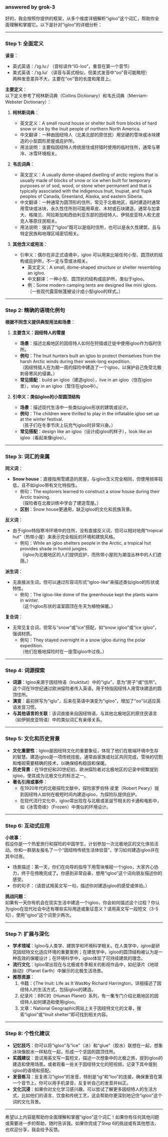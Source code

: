 ### answered by grok-3
好的，我会按照你提供的框架，从多个维度详细解析“igloo”这个词汇，帮助你全面理解和掌握它。以下是针对“igloo”的详细分析：

---

### Step 1: 全面定义
**读音**：  
- 英式英语：/ˈɪɡ.luː/ （音标读作“IG-loo”，重音在第一个音节）  
- 美式英语：/ˈɪɡ.lu/ （读音与英式相似，但美式发音中“oo”音可能略短）  
两种发音差异不大，主要在“oo”音的长度和尾音上。

**主要定义**：  
以下定义参考了柯林斯词典（Collins Dictionary）和韦氏词典（Merriam-Webster Dictionary）：  
1. **柯林斯词典**：  
   - 英文定义：A small round house or shelter built from blocks of hard snow or ice by the Inuit people of northern North America.  
   - 中文翻译：一种由因纽特人（北美北部的原住民）用坚硬的雪块或冰块建造的小型圆形房屋或庇护所。  
   - 用法说明：主要指因纽特人传统居住或狩猎时使用的临时住所，通常与寒冷、冰雪环境相关。  

2. **韦氏词典**：  
   - 英文定义：A usually dome-shaped dwelling of arctic regions that is usually made of blocks of snow or ice when built for temporary purposes or of sod, wood, or stone when permanent and that is typically associated with the indigenous Inuit, Inupiat, and Yupik peoples of Canada, Greenland, Alaska, and eastern Siberia.  
   - 中文翻译：一种通常为圆顶形的住所，常见于北极地区，临时建造时通常用雪块或冰块，永久性住所则可能用草皮、木材或石块建造，通常与加拿大、格陵兰、阿拉斯加和西伯利亚东部的因纽特人、伊努皮亚特人和尤皮克人等原住民相关。  
   - 用法说明：强调了“igloo”既可以是临时住所，也可以是永久性建筑，且与特定民族和地理区域密切相关。  

3. **其他含义或用法**：  
   - 引申义：偶尔在非正式语境中，igloo 可以用来比喻任何小型、圆顶状的结构或庇护所，不一定与雪或冰相关。  
     - 英文定义：A small, dome-shaped structure or shelter resembling an igloo.  
     - 中文翻译：一种小型、圆顶状的结构或庇护所，类似于igloo。  
     - 例：Some modern camping tents are designed like mini igloos.  
       （一些现代露营帐篷被设计成小型igloo的样式。）  

---

### Step 2: 精确的语境化例句
**根据不同含义提供典型用法和场景**：  
1. **主要含义：因纽特人的雪屋**  
   - **场景**：描述北极地区的因纽特人如何在狩猎或迁徙中使用igloo作为临时住所。  
   - **例句**：The Inuit hunters built an igloo to protect themselves from the harsh Arctic winds during their week-long expedition.  
     （因纽特猎人在为期一周的探险中建造了一个igloo，以保护自己免受北极刺骨寒风的侵袭。）  
   - **常见搭配**：build an igloo（建造igloo），live in an igloo（住在igloo里），stay in an igloo（暂住在igloo中）。  

2. **引申义：类似igloo的小型圆顶结构**  
   - **场景**：描述现代生活中一些类似igloo形状的建筑或设计。  
   - **例句**：The children were thrilled to play in the inflatable igloo set up at the winter festival.  
     （孩子们在冬季节庆上玩充气igloo时非常兴奋。）  
   - **常见搭配**：design like an igloo（设计成igloo的样子），look like an igloo（看起来像igloo）。  

---

### Step 3: 词汇的亲属
**同义词**：  
- **Snow house**：直接指用雪建造的房屋，与igloo含义完全相同，但使用频率较低，且不如igloo带有文化特指性。  
  - 例句：The explorers learned to construct a snow house during their Arctic training.  
    （探险者在北极训练中学会了建造雪屋。）  
  - **区别**：Snow house更通用，缺乏igloo的文化和民族背景。  

**反义词**：  
- 由于igloo特指寒冷环境中的住所，没有直接反义词，但可以相对地用“tropical hut”（热带小屋）来表示完全相反的环境和建筑风格。  
  - 例句：While an igloo shelters people in the Arctic, a tropical hut provides shade in humid jungles.  
    （igloo为北极地区的人们提供庇护，而热带小屋则为潮湿丛林中的人们遮荫。）  

**派生词**：  
- 无直接派生词，但可以通过形容词形式“igloo-like”来描述类似igloo的形状或特性。  
  - 例句：The igloo-like dome of the greenhouse kept the plants warm in winter.  
    （这个igloo形状的温室圆顶在冬天为植物保暖。）  

**复合词**：  
- 无常见复合词，但常与“snow”或“ice”搭配，如“snow igloo”或“ice igloo”，强调材质。  
  - 例句：They stayed overnight in a snow igloo during the polar expedition.  
    （他们在极地探险时在一座雪igloo中过夜。）  

---

### Step 4: 词源探索
- **词源**：Igloo来源于因纽特语（Inuktitut）中的“iglu”，意为“房子”或“住所”。这个词在19世纪通过欧洲探险者传入英语，用于特指因纽特人用雪块建造的圆顶住所。  
- **演变**：最初拼写为“iglu”，后来在英语中演变为“igloo”，增加了“oo”以适应英语发音习惯。  
- **与其他语言的关联**：该词直接来自因纽特语，与其他北极地区的原住民语言（如伊努皮亚特语）中的类似词汇有亲缘关系。  

---

### Step 5: 文化和历史背景
- **文化重要性**：Igloo是因纽特文化的重要象征，体现了他们在极端环境中生存的智慧。建造igloo是一项传统技能，通常由家族或社区共同完成，雪块的切割和堆砌需要精确的技术，以确保结构稳固和保暖。  
- **历史背景**：在19世纪和20世纪初，欧洲探险者对北极地区的记录中频繁提到igloo，使其成为北极文化的标志之一。  
- **著名引用或事件**：  
  - 在1920年代的北极探险文献中，探险家罗伯特·皮里（Robert Peary）提到因纽特人如何在极短时间内建造igloo，为探险队提供庇护。  
  - 在现代流行文化中，igloo常出现在与北极或圣诞节相关的卡通和电影中，如《冰雪奇缘》（Frozen）中类似的环境设计。  

---

### Step 6: 互动式应用
**小故事**：  
假设你是一个热爱旅行和探险的中国学生，计划参加一次北极地区的文化体验活动。你和一群朋友报名了一个“因纽特传统生活体验营”，学习如何建造igloo并在其中过夜。  
- 场景描述：第一天，你们在向导的指导下用雪块堆砌一个igloo，大家齐心协力，终于在傍晚完成了。你感到非常自豪，想用“igloo”这个词向朋友描述你的感受。  
- 你的句子：（请尝试用英文写一句，描述你对建造igloo的感受或体验。）  

**挑战问题**：  
如果有一天你有机会在现实生活中建造一个igloo，你会如何描述这个过程？你认为igloo在现代社会中还有哪些实际用途或象征意义？请用英文写一段短文（3-5句），使用“igloo”这个词至少两次。  

---

### Step 7: 扩展与深化
- **学术领域**：Igloo与人类学、建筑学和环境科学相关。在人类学中，igloo是研究因纽特文化适应环境的重要案例；在建筑学中，igloo的圆顶结构被认为是一种高效的保暖设计；在环境科学中，igloo体现了可持续建筑的理念。  
- **流行文化**：Igloo常出现在与北极或冬季相关的影视作品中，如纪录片《地球脉动》（Planet Earth）中展示的北极生活场景。  
- **推荐资源**：  
  1. 书籍：《The Inuit: Life as It Was》by Richard Harrington，详细描述了因纽特人的生活方式，包括igloo的建造。  
  2. 纪录片：BBC的《Human Planet》系列，有一集专门介绍北极地区的因纽特人如何建造和使用igloo。  
  3. 文章：National Geographic网站上关于因纽特文化的文章，搜索“igloo”或“Inuit shelter”即可找到相关内容。  

---

### Step 8: 个性化建议
- **记忆技巧**：你可以将“igloo”与“ice”（冰）和“glue”（胶水）联想在一起，想象冰块像胶水一样粘在一起，形成一个坚固的圆顶住所。  
- **实践建议**：尝试用英文写一篇短文，描述一次想象中的北极之旅，提到igloo的建造和使用场景。或者观看一些关于因纽特文化的短视频，记录下其中提到igloo的语境和搭配。  
- **发音练习**：反复练习“igloo”的发音，特别是“ig”和“loo”的连接，确保重音在第一个音节上。你可以用手机录音，反复听自己的发音并纠正。  
- **文化沉浸**：如果你对文化学习感兴趣，可以尝试了解更多因纽特人的生活方式，比如他们的语言、饮食和传统工艺，这会帮助你更深刻地记住“igloo”这个词的文化背景。  

---

希望以上内容能帮助你全面理解和掌握“igloo”这个词汇！如果你有任何其他问题或需要进一步的帮助，随时告诉我。如果你完成了Step 6的挑战或有其他想法，也欢迎分享，我会给予反馈。